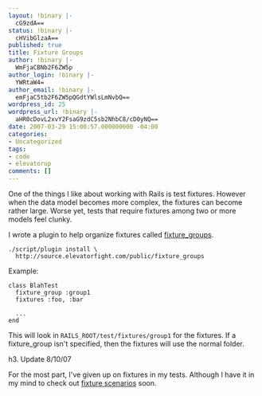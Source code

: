 ```yaml
---
layout: !binary |-
  cG9zdA==
status: !binary |-
  cHVibGlzaA==
published: true
title: Fixture Groups
author: !binary |-
  WmFjaCBNb2F6ZW5p
author_login: !binary |-
  YWRtaW4=
author_email: !binary |-
  emFjaC5tb2F6ZW5pQGdtYWlsLmNvbQ==
wordpress_id: 25
wordpress_url: !binary |-
  aHR0cDovL2xvY2FsaG9zdC5sb2NhbC8/cD0yNQ==
date: 2007-03-29 15:00:57.000000000 -04:00
categories:
- Uncategorized
tags:
- code
- elevatorup
comments: []
---
```

One of the things I like about working with Rails is test fixtures. However when the data model becomes more complex, the fixtures can become rather large. Worse yet, tests that require fixtures among two or more models feel clunky.

I wrote a plugin to help organize fixtures called [fixture_groups](http://source.elevatorfight.com/public/fixture_groups).


    ./script/plugin install \
      http://source.elevatorfight.com/public/fixture_groups


Example:


    class BlahTest
      fixture_group :group1
      fixtures :foo, :bar

      ...
    end


This will look in `RAILS_ROOT/test/fixtures/group1` for the fixtures. If a fixture_group isn't specified, then the fixtures will use the normal folder.


h3. Update 8/10/07

For the most part, I've given up on fixtures in my tests. Although I have it in my mind to check out [fixture scenarios](http://code.google.com/p/fixture-scenarios/) soon.
